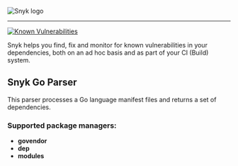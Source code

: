 ![Snyk logo](https://snyk.io/style/asset/logo/snyk-print.svg)

***

[![Known Vulnerabilities](https://snyk.io/test/github/snyk/snyk-go-parser/badge.svg)](https://snyk.io/test/github/snyk/snyk-go-parser)


Snyk helps you find, fix and monitor for known vulnerabilities in your dependencies, both on an ad hoc basis and as part of your CI (Build) system.

## Snyk Go Parser

This parser processes a Go language manifest files and returns a set of dependencies.

### Supported package managers:

* **govendor**
* **dep**
* **modules**
